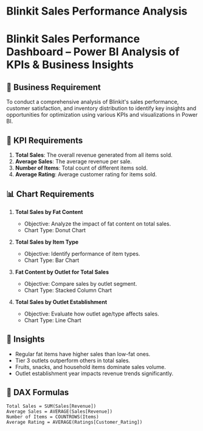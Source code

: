 # Blinkit Sales Performance Analysis 
# Blinkit Sales Performance Dashboard – Power BI Analysis of KPIs & Business Insights

## 📌 Business Requirement
To conduct a comprehensive analysis of Blinkit's sales performance, customer satisfaction, and inventory distribution to identify key insights and opportunities for optimization using various KPIs and visualizations in Power BI.

## 🔑 KPI Requirements
1. **Total Sales**: The overall revenue generated from all items sold.
2. **Average Sales**: The average revenue per sale.
3. **Number of Items**: Total count of different items sold.
4. **Average Rating**: Average customer rating for items sold.

## 📊 Chart Requirements
1. **Total Sales by Fat Content**
   - Objective: Analyze the impact of fat content on total sales.
   - Chart Type: Donut Chart

2. **Total Sales by Item Type**
   - Objective: Identify performance of item types.
   - Chart Type: Bar Chart

3. **Fat Content by Outlet for Total Sales**
   - Objective: Compare sales by outlet segment.
   - Chart Type: Stacked Column Chart

4. **Total Sales by Outlet Establishment**
   - Objective: Evaluate how outlet age/type affects sales.
   - Chart Type: Line Chart

## 🧠 Insights
- Regular fat items have higher sales than low-fat ones.
- Tier 3 outlets outperform others in total sales.
- Fruits, snacks, and household items dominate sales volume.
- Outlet establishment year impacts revenue trends significantly.

## 🔢 DAX Formulas
```dax
Total Sales = SUM(Sales[Revenue])
Average Sales = AVERAGE(Sales[Revenue])
Number of Items = COUNTROWS(Items)
Average Rating = AVERAGE(Ratings[Customer_Rating])
